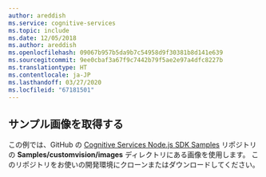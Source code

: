 ```yaml
---
author: areddish
ms.service: cognitive-services
ms.topic: include
ms.date: 12/05/2018
ms.author: areddish
ms.openlocfilehash: 09067b957b5da9b7c54958d9f30381b8d141e639
ms.sourcegitcommit: 9ee0cbaf3a67f9c7442b79f5ae2e97a4dfc8227b
ms.translationtype: HT
ms.contentlocale: ja-JP
ms.lasthandoff: 03/27/2020
ms.locfileid: "67181501"
---
```

## <a name="get-the-sample-images"></a>サンプル画像を取得する

この例では、GitHub の [Cognitive Services Node.js SDK Samples](https://github.com/Azure-Samples/cognitive-services-node-sdk-samples/tree/master/Samples/customvision/images) リポジトリの **Samples/customvision/images** ディレクトリにある画像を使用します。 このリポジトリをお使いの開発環境にクローンまたはダウンロードしてください。
